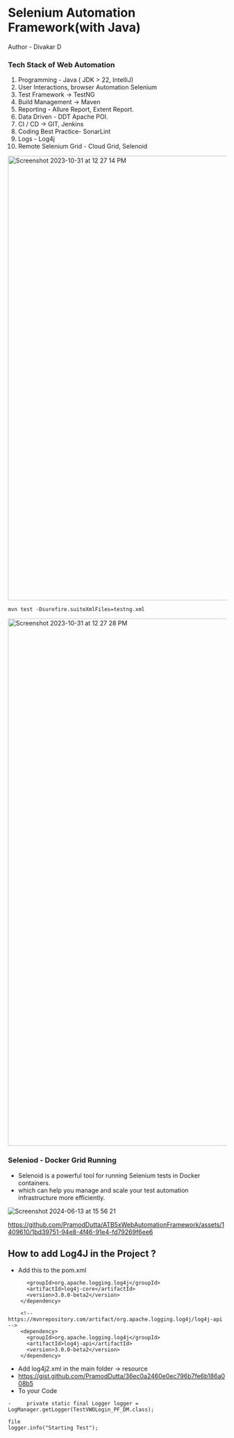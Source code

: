 # Selenium Automation Framework(with Java)
Author  - Divakar D


### Tech Stack of Web Automation

1. Programming - Java ( JDK > 22, IntelliJ)
2. User Interactions, browser Automation Selenium
3. Test Framework -> TestNG
4. Build Management ->  Maven
5. Reporting - Allure Report, Extent Report.
6. Data Driven - DDT Apache POI.
7. CI / CD -> GIT, Jenkins
8. Coding Best Practice-  SonarLint
9. Logs - Log4j
10. Remote Selenium Grid - Cloud Grid, Selenoid

<img width="1024" alt="Screenshot 2023-10-31 at 12 27 14 PM" src="https://github.com/PramodDutta/AdvanceSeleniumFrameworkTTA/assets/1409610/02b0ef3b-1165-46cf-8c9d-89e41b17032f">

`mvn test -Dsurefire.suiteXmlFiles=testng.xml`

<img width="1215" alt="Screenshot 2023-10-31 at 12 27 28 PM" src="https://github.com/PramodDutta/AdvanceSeleniumFrameworkTTA/assets/1409610/b0905741-d88d-4559-93c2-65433e668170">


### Seleniod - Docker Grid Running
- Selenoid is a powerful tool for running Selenium tests in Docker containers.
- which can help you manage and scale your test automation infrastructure more efficiently.



![Screenshot 2024-06-13 at 15 56 21](https://github.com/PramodDutta/ATB5xWebAutomationFramework/assets/1409610/3c957a88-8cf5-4e3c-9134-9fd41fd41d9b)


https://github.com/PramodDutta/ATB5xWebAutomationFramework/assets/1409610/1bd39751-94e8-4f46-91e4-fd79269f6ee6

## How to add Log4J in the Project ?
- Add this to the pom.xml
```<dependency>
      <groupId>org.apache.logging.log4j</groupId>
      <artifactId>log4j-core</artifactId>
      <version>3.0.0-beta2</version>
    </dependency>

    <!-- https://mvnrepository.com/artifact/org.apache.logging.log4j/log4j-api -->
    <dependency>
      <groupId>org.apache.logging.log4j</groupId>
      <artifactId>log4j-api</artifactId>
      <version>3.0.0-beta2</version>
    </dependency> 
```
- Add log4j2.xml in the main folder -> resource
- https://gist.github.com/PramodDutta/36ec0a2460e0ec796b7fe6b186a008b5
- To your Code
```
-     private static final Logger logger = LogManager.getLogger(TestVWOLogin_PF_DM.class);
    
file
logger.info("Starting Test");

```
